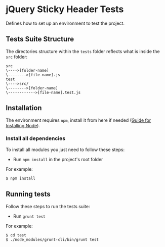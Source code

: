 # jQuery Sticky Header Tests
Defines how to set up an environment to test the project.

## Tests Suite Structure
The directories structure within the `tests` folder reflects what is inside the `src` folder:

    src
    \---->[folder-name]
    \-------->[file-name].js
    test
    \---->src/
    \-------->[folder-name]
    \------------>[file-name].test.js

## Installation
The environment requires `npm`, install it from here if needed ([Guide for Installing Node](https://nodejs.org/)).

### Install all dependencies
To install all modules you just need to follow these steps:
- Run `npm install` in the project's root folder

For example:
```sh
$ npm install
```

## Running tests
Follow these steps to run the tests suite:
- Run `grunt test`

For example:
```sh
$ cd test
$ ./node_modules/grunt-cli/bin/grunt test
```
